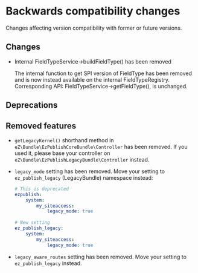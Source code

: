 # Backwards compatibility changes

Changes affecting version compatibility with former or future versions.

## Changes

* Internal FieldTypeService->buildFieldType() has been removed

  The internal function to get SPI version of FieldType has been removed and
  is now instead available on the internal FieldTypeRegistry.
  Corresponding API: FieldTypeService->getFieldType(), is unchanged.


## Deprecations


## Removed features

* `getLegacyKernel()` shorthand method in `eZ\Bundle\EzPublishCoreBundle\Controller` has been removed.
  If you used it, please base your controller on `eZ\Bundle\EzPublishLegacyBundle\Controller` instead.
  
* `legacy_mode` setting has been removed.
  Move your setting to `ez_publish_legacy` (LegacyBundle) namespace instead:
  
  ```yml
  # This is deprecated
  ezpublish:
      system:
          my_siteaccess:
              legacy_mode: true
              
  # New setting
  ez_publish_legacy:
      system:
          my_siteaccess:
              legacy_mode: true
  ```
  
* `legacy_aware_routes` setting has been removed.
  Move your setting to `ez_publish_legacy` instead.
